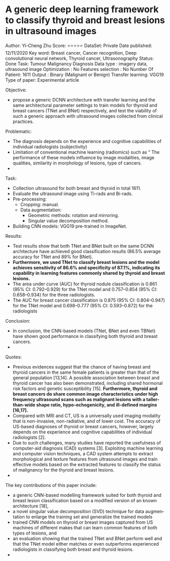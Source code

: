 # A generic deep learning framework to classify thyroid and breast lesions in ultrasound images

Author: Yi-Cheng Zhu
Score: ⭐️⭐️⭐️⭐️⭐️
DataSet: Private
Date published: 12/11/2020
Key word: Breast cancer, Cancer recognition, Deep convolutional neural network, Thyroid cancer, Ultrasonography
Status: Done
Task: Tumour Malignancy Diagnosis
Data type : imagery data, ultrasound image
Optimization : No
Features selection : No
Number Of Patient: 1611
Output : Binary (Malignant or Benign)
Transfer learning: VGG19
Type of paper: Experimental article

Objective:

- propose a generic DCNN architecture with transfer learning and the same architectural parameter settings to train models for thyroid and breast cancers (TNet and BNet) respectively, and test the viability of such a generic approach with ultrasound images collected from clinical practices.

Problematic:

- The diagnosis depends on the experience and cognitive capabilities of individual radiologists (subjectivity)
- Limitation of conventional machine learning (radiomics) such as “ The performance of these models influence by image modalities, image qualities, similarity in morphology of lesions, type of cancers.
- 

Task:

- Collection ultrasound for both breast  and thyroid in total 1611.
- Evaluate the ultrasound image using Ti-rads and Bi-rads.
- Pre-processing:
    - Cropping: manual.
    - Data augmentation:
        - Geometric methods: rotation and mirroring.
        - Singular value decomposition method.
- Building CNN models: VGG19 pre-trained in ImageNet.

Results:

- Test results show that both TNet and BNet built on the same DCNN architecture have achieved good classification results (86.5% average accuracy for TNet and 89% for BNet).
- **Furthermore, we used TNet to classify breast lesions and the model achieves sensitivity of 86.6% and specificity of 87.1%, indicating its capability in learning features commonly shared by thyroid and breast lesions.**
- The area under curve (AUC) for thyroid nodule classification is 0.861 (95% CI: 0.792–0.929) for the TNet model and 0.757–0.854 (95% CI: 0.658–0.934) for the three radiologists.
- The AUC for breast cancer classification is 0.875 (95% CI: 0.804–0.947) for the TNet model and 0.698–0.777 (95% CI: 0.593–0.872) for the radiologists

Conclusion:

- In conclusion, the CNN-based models (TNet, BNet and even TBNet) have shown good performance in classifying both thyroid and breast cancers.
- 

Quotes:

- Previous evi­dences suggest that the chance of having breast and thyroid cancers in the same female patients is greater than that of the general population [13,14]. A possible association between breast and thyroid cancer has also been demonstrated, including shared hormonal risk factors and genetic susceptibility [15]. **Furthermore, thyroid and breast cancers do share common image characteristics under high frequency ultrasound scans such as malignant lesions with a taller-than-wide shape ratio, hypo-echogenicity, and ill-defined margins [16,17].**
- Compared with MRI and CT, US is a universally used imaging modality that is non-invasive, non-radiative, and of lower cost. The accuracy of US-based diagnoses of thyroid or breast cancers, however, largely depends on the experience and cognitive capabilities of individual radiologists [2].
- Due to such challenges, many studies have reported the usefulness of computer-aid diagnosis (CAD) systems [3]. Exploiting machine learning and com­puter vision techniques, a CAD system attempts to extract morphological and texture features from ultrasound images and train effective models based on the extracted features to classify the status of malignancy for
the thyroid and breast lesions.
- 

The key contributions of this paper include: 

- a generic CNN-based modelling framework suited for both thyroid and breast lesion classification based on a modified version of an known architecture [18],
- a novel singular value decomposition (SVD) technique for data augmen­tation to enlarge the training set and generalize the trained models
- trained CNN models on thyroid or breast images captured from US machines of different makes that can learn common features of both types of lesions, and
- an evaluation showing that the trained TNet and BNet perform well and that the TNet model either matches or even outperforms experienced radiologists in classifying both breast and thyroid lesions.
-